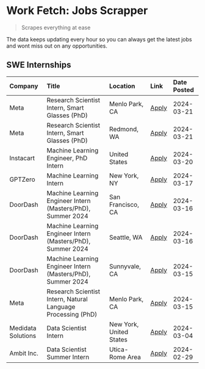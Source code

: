 # Work Fetch: Jobs Scrapper
> Scrapes everything at ease

The data keeps updating every hour so you can always get the latest jobs and wont miss out on any opportunities.

## SWE Internships
<!--START_SECTION:workfetch-->
| Company            | Title                                                        | Location                | Link                                                                                                                                                                                                                                                                   | Date Posted   |
|:-------------------|:-------------------------------------------------------------|:------------------------|:-----------------------------------------------------------------------------------------------------------------------------------------------------------------------------------------------------------------------------------------------------------------------|:--------------|
| Meta               | Research Scientist Intern, Smart Glasses (PhD)               | Menlo Park, CA          | [Apply](https://www.linkedin.com/jobs/view/research-scientist-intern-smart-glasses-phd-at-meta-3811308332?position=13&pageNum=0&refId=YRfESbQCmbJdwe2YHKmW2Q%3D%3D&trackingId=j6Kh0J%2FMkw5k3WL2%2BwJFDA%3D%3D&trk=public_jobs_jserp-result_search-card)               | 2024-03-21    |
| Meta               | Research Scientist Intern, Smart Glasses (PhD)               | Redmond, WA             | [Apply](https://www.linkedin.com/jobs/view/research-scientist-intern-smart-glasses-phd-at-meta-3811304794?position=14&pageNum=0&refId=YRfESbQCmbJdwe2YHKmW2Q%3D%3D&trackingId=wLhu9qyDDaerY5LX%2Fr%2BXSQ%3D%3D&trk=public_jobs_jserp-result_search-card)               | 2024-03-21    |
| Instacart          | Machine Learning Engineer, PhD Intern                        | United States           | [Apply](https://www.linkedin.com/jobs/view/machine-learning-engineer-phd-intern-at-instacart-3815634369?position=5&pageNum=0&refId=YRfESbQCmbJdwe2YHKmW2Q%3D%3D&trackingId=9mwc3lMVml6MxfO78XchzA%3D%3D&trk=public_jobs_jserp-result_search-card)                      | 2024-03-20    |
| GPTZero            | Machine Learning Intern                                      | New York, NY            | [Apply](https://www.linkedin.com/jobs/view/machine-learning-intern-at-gptzero-3860723963?position=10&pageNum=0&refId=YRfESbQCmbJdwe2YHKmW2Q%3D%3D&trackingId=1Oie%2BYtTRbTxGA4pAoxM0g%3D%3D&trk=public_jobs_jserp-result_search-card)                                  | 2024-03-17    |
| DoorDash           | Machine Learning Engineer Intern (Masters/PhD), Summer 2024  | San Francisco, CA       | [Apply](https://www.linkedin.com/jobs/view/machine-learning-engineer-intern-masters-phd-summer-2024-at-doordash-3736457737?position=3&pageNum=0&refId=YRfESbQCmbJdwe2YHKmW2Q%3D%3D&trackingId=4LIPx5sqwPVW0cP9kw1nFA%3D%3D&trk=public_jobs_jserp-result_search-card)   | 2024-03-16    |
| DoorDash           | Machine Learning Engineer Intern (Masters/PhD), Summer 2024  | Seattle, WA             | [Apply](https://www.linkedin.com/jobs/view/machine-learning-engineer-intern-masters-phd-summer-2024-at-doordash-3736455966?position=4&pageNum=0&refId=YRfESbQCmbJdwe2YHKmW2Q%3D%3D&trackingId=gfbMZvJpPkBYOSRHPXNoCA%3D%3D&trk=public_jobs_jserp-result_search-card)   | 2024-03-16    |
| DoorDash           | Machine Learning Engineer Intern (Masters/PhD), Summer 2024  | Sunnyvale, CA           | [Apply](https://www.linkedin.com/jobs/view/machine-learning-engineer-intern-masters-phd-summer-2024-at-doordash-3736454973?position=2&pageNum=0&refId=YRfESbQCmbJdwe2YHKmW2Q%3D%3D&trackingId=%2FMJeT1oeVgw86PQrLr3YeA%3D%3D&trk=public_jobs_jserp-result_search-card) | 2024-03-15    |
| Meta               | Research Scientist Intern, Natural Language Processing (PhD) | Menlo Park, CA          | [Apply](https://www.linkedin.com/jobs/view/research-scientist-intern-natural-language-processing-phd-at-meta-3858718375?position=9&pageNum=0&refId=YRfESbQCmbJdwe2YHKmW2Q%3D%3D&trackingId=bU%2BgHFByr%2Fn0nJj2Jc5R1g%3D%3D&trk=public_jobs_jserp-result_search-card)  | 2024-03-15    |
| Medidata Solutions | Data Scientist Intern                                        | New York, United States | [Apply](https://www.linkedin.com/jobs/view/data-scientist-intern-at-medidata-solutions-3810253704?position=11&pageNum=0&refId=YRfESbQCmbJdwe2YHKmW2Q%3D%3D&trackingId=zyz25Y%2FvSPeLGm1DKHFsgw%3D%3D&trk=public_jobs_jserp-result_search-card)                         | 2024-03-04    |
| Ambit Inc.         | Data Scientist Summer Intern                                 | Utica-Rome Area         | [Apply](https://www.linkedin.com/jobs/view/data-scientist-summer-intern-at-ambit-inc-3843121918?position=12&pageNum=0&refId=YRfESbQCmbJdwe2YHKmW2Q%3D%3D&trackingId=7jkDPfxLUoo67PAvmvfZJQ%3D%3D&trk=public_jobs_jserp-result_search-card)                             | 2024-02-29    |
<!--END_SECTION:workfetch-->
